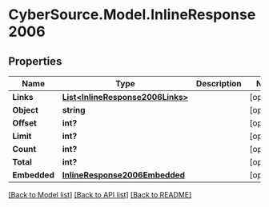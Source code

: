 # CyberSource.Model.InlineResponse2006
## Properties

Name | Type | Description | Notes
------------ | ------------- | ------------- | -------------
**Links** | [**List&lt;InlineResponse2006Links&gt;**](InlineResponse2006Links.md) |  | [optional] 
**Object** | **string** |  | [optional] 
**Offset** | **int?** |  | [optional] 
**Limit** | **int?** |  | [optional] 
**Count** | **int?** |  | [optional] 
**Total** | **int?** |  | [optional] 
**Embedded** | [**InlineResponse2006Embedded**](InlineResponse2006Embedded.md) |  | [optional] 

[[Back to Model list]](../README.md#documentation-for-models) [[Back to API list]](../README.md#documentation-for-api-endpoints) [[Back to README]](../README.md)


